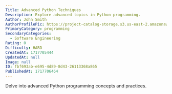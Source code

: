 ```yaml
---
Title: Advanced Python Techniques
Description: Explore advanced topics in Python programming.
Author: John Smith
AuthorProfilePic: https://project-catalog-storage.s3.us-east-2.amazonaws.com/images/pfp.png
PrimaryCategory: programming
SecondaryCategories:
  - Software Engineering
Rating: 0
Difficulty: HARD
CreatedAt: 1717705444
UpdatedAt: null
Image: null
ID: fbf693ab-e695-4d89-8d43-26113368a865
PublishedAt: 1717706464
---
```


Delve into advanced Python programming concepts and practices.
